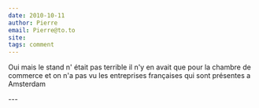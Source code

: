 ```yaml
---
date: 2010-10-11
author: Pierre
email: Pierre@to.to
site: 
tags: comment
---
```


<p>Oui mais le stand n' était pas terrible il n'y en avait que pour la chambre de commerce et on n'a pas vu les entreprises françaises qui sont présentes a Amsterdam</p>
---